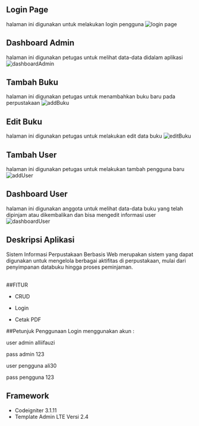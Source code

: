 ## Login Page
halaman ini digunakan untuk melakukan login pengguna
![login page](https://github.com/aliifauzi/perpus-ci3-master/assets/133279712/81fed16f-00f6-4cde-a183-4332bdc0e8e1)


## Dashboard Admin
halaman ini digunakan petugas untuk melihat data-data didalam aplikasi
![dashboardAdmin](https://github.com/aliifauzi/perpus-ci3-master/assets/133279712/84db31e8-2dfe-482e-8d7f-582f312a0e17)


## Tambah Buku
halaman ini digunakan petugas untuk menambahkan buku baru pada perpustakaan
![addBuku](https://github.com/aliifauzi/perpus-ci3-master/assets/133279712/73192839-2558-4ec1-b75a-0bbce82a90a5)


## Edit Buku
halaman ini digunakan petugas untuk melakukan edit data buku
![editBuku](https://github.com/aliifauzi/perpus-ci3-master/assets/133279712/3550dc45-e68c-4915-b45d-5aa23bf8a06d)


## Tambah User
halaman ini digunakan petugas untuk melakukan tambah pengguna baru
![addUser](https://github.com/aliifauzi/perpus-ci3-master/assets/133279712/35b5a01a-fb12-41a0-b7b8-4a6b40f18e4b)


## Dashboard User
halaman ini digunakan anggota untuk melihat data-data buku yang telah dipinjam atau dikembalikan dan bisa mengedit informasi user
![dashboardUser](https://github.com/aliifauzi/perpus-ci3-master/assets/133279712/c8f6ae98-7199-4c1e-8e54-c082c8d482e5)



## Deskripsi Aplikasi
Sistem Informasi Perpustakaan Berbasis Web merupakan sistem yang dapat digunakan untuk mengelola berbagai aktifitas di perpustakaan, mulai dari penyimpanan databuku hingga proses peminjaman.
<br><br>

##FITUR 

- CRUD

- Login

- Cetak PDF


##Petunjuk Penggunaan
Login menggunakan akun :

user admin alliifauzi

pass admin 123

user pengguna ali30

pass pengguna 123



##  Framework
* Codeigniter 3.1.11
* Template Admin LTE  Versi 2.4

